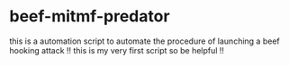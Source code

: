 # beef-mitmf-predator
this is a automation script to automate the procedure of launching a beef hooking attack !! this is my very first script so be helpful !!
